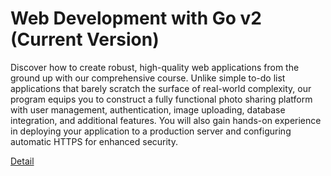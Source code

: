 # Web Development with Go v2 (Current Version)

Discover how to create robust, high-quality web applications from the ground up with our comprehensive course. Unlike simple to-do list applications that barely scratch the surface of real-world complexity, our program equips you to construct a fully functional photo sharing platform with user management, authentication, image uploading, database integration, and additional features. You will also gain hands-on experience in deploying your application to a production server and configuring automatic HTTPS for enhanced security. 

[Detail](https://eduitfree.com/courses/web-development-with-go-v2-current-version)